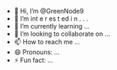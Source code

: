  - 👋 Hi, I’m @GreenNode9
-  👀 I’m  int e     r      es  t ed i n     .     . .       
- 🌱 I’m currently learning  ...            
- 💞️ I’m looking to collaborate on ...     
- 📫 How to reach me ... 
- 😄 Pronouns: ...
- ⚡ Fun fact: ...

<!---
GreenNode9/GreenNode9 is a ✨ special ✨ repository because its `README.md` (this file) appears on your GitHub profile.
You can click the Preview link to take a look at your changes.
--->
